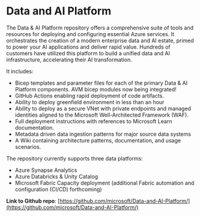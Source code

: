 # Data and AI Platform

The Data & AI Platform repository offers a comprehensive suite of tools and resources for deploying and configuring essential Azure services. It orchestrates the creation of a modern enterprise data and AI estate, primed to power your AI applications and deliver rapid value. Hundreds of customers have utilized this platform to build a unified data and AI infrastructure, accelerating their AI transformation.

It includes:

- Bicep templates and parameter files for each of the primary Data & AI Platform components. AVM bicep modules now being integrated!
- GitHub Actions enabling rapid deployment of code artifacts.
- Ability to deploy greenfield environment in less than an hour
- Ability to deploy as a secure VNet with private endpoints and managed identities aligned to the Microsoft Well-Architected Framework (WAF).
- Full deployment instructions with references to Microsoft Learn documentation.
- Metadata driven data ingestion patterns for major source data systems
- A Wiki containing architecture patterns, documentation, and usage scenarios.

The repository currently supports three data platforms:
- Azure Synapse Analytics
- Azure Databricks & Unity Catalog
- Microsoft Fabric Capacity deployment (additional Fabric automation and configuration (CI/CD) forthcoming)

**Link to Github repo**: [https://github.com/microsoft/Data-and-AI-Platform/](https://github.com/microsoft/Data-and-AI-Platform/)